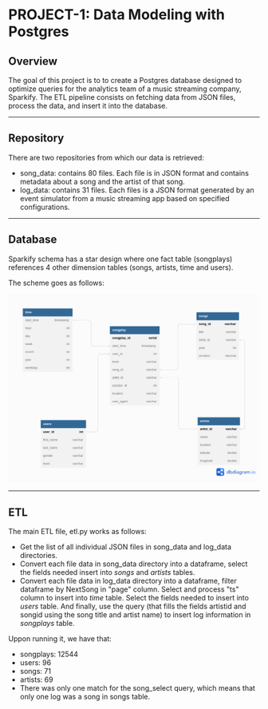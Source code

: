 # PROJECT-1: Data Modeling with Postgres



## Overview

The goal of this project is to to create a Postgres database designed to optimize queries for the analytics team of a music streaming company, Sparkify. The ETL pipeline consists on fetching data from JSON files, process the data, and insert it into the database. 

---

## Repository

There are two repositories from which our data is retrieved:
* song_data: contains 80 files. Each file is in JSON format and contains metadata about a song and the artist of that song. 
* log_data: contains 31 files. Each files is a JSON format generated by an event simulator from a music streaming app based on specified configurations. 

---

## Database

Sparkify schema has a star design where one fact table (songplays) references 4 other dimension tables (songs, artists, time and users).

The scheme goes as follows:

![Star Schema for Sparkify](./star_diagram.png)

--- 

## ETL

The main ETL file, etl.py works as follows:

* Get the list of all individual JSON files in song_data and log\_data directories.
* Convert each file data in song\_data directory into a dataframe, select the fields needed insert into _songs_ and _artists_ tables. 
* Convert each file data in log\_data directory into a dataframe, filter dataframe by NextSong in "page" column. Select and process "ts" column to insert into _time_ table. Select the fields needed to insert into _users_ table. And finally, use the query (that fills the fields artistid and songid using the song title and artist name) to insert log information in _songplays_ table. 

Uppon running it, we have that:
* songplays: 12544
* users: 96
* songs: 71
* artists: 69
* There was only one match for the song_select query, which means that only one log was a song in songs table.

